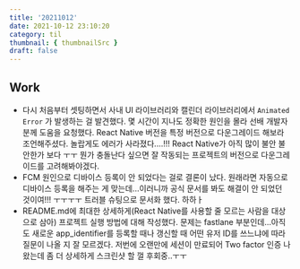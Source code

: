 ```yaml
---
title: '20211012'
date: 2021-10-12 23:10:20
category: til
thumbnail: { thumbnailSrc }
draft: false
---
```


## Work

- 다시 처음부터 셋팅하면서 사내 UI 라이브러리와 캘린더 라이브러리에서 `Animated Error` 가 발생하는 걸 발견했다. 몇 시간이 지나도 정확한 원인을 몰라 선배 개발자분께 도움을 요청했다. React Native 버전을 특정 버전으로 다운그레이드 해보라 조언해주셨다. 놀랍게도 에러가 사라졌다....!!! React Native가 아직 많이 불안 불안한가 보다 ㅜㅜ 뭔가 충돌난다 싶으면 잘 작동되는 프로젝트의 버전으로 다운그레이드를 고려해봐야겠다.
- FCM 원인으로 디바이스 등록이 안 되었다는 걸로 결론이 났다. 원래라면 자동으로 디바이스 등록을 해주는 게 맞는데...이러니까 공식 문서를 봐도 해결이 안 되었던 것이여!!! ㅜㅜㅜㅜ 트러블 슈팅으로 문서화 했다. 하하ㅏ
- README.md에 최대한 상세하게(React Native를 사용할 줄 모르는 사람을 대상으로 삼아) 프로젝트 실행 방법에 대해 작성했다. 문제는 fastlane 부분인데...아직도 새로운 app_identifier를 등록할 때나 갱신할 때 어떤 유저 ID를 쓰느냐에 따라 질문이 나올 지 잘 모르겠다. 저번에 오랜만에 세션이 만료되어 Two factor 인증 나왔는데 좀 더 상세하게 스크린샷 할 껄 후회중..ㅜㅜ
